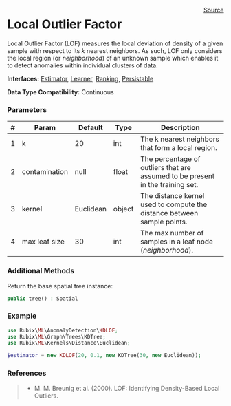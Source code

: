<span style="float:right;"><a href="https://github.com/RubixML/RubixML/blob/master/src/AnomalyDetectors/KDLOF.php">Source</a></span>

# Local Outlier Factor
Local Outlier Factor (LOF) measures the local deviation of density of a given sample with respect to its *k* nearest neighbors. As such, LOF only considers the local region (or *neighborhood*) of an unknown sample which enables it to detect anomalies within individual clusters of data.

**Interfaces:** [Estimator](../estimator.md), [Learner](../learner.md), [Ranking](../ranking.md), [Persistable](../persistable.md)

**Data Type Compatibility:** Continuous

### Parameters
| # | Param | Default | Type | Description |
|---|---|---|---|---|
| 1 | k | 20 | int | The k nearest neighbors that form a local region. |
| 2 | contamination | null | float | The percentage of outliers that are assumed to be present in the training set. |
| 3 | kernel | Euclidean | object | The distance kernel used to compute the distance between sample points. |
| 4 | max leaf size | 30 | int | The max number of samples in a leaf node (*neighborhood*). |

### Additional Methods
Return the base spatial tree instance:
```php
public tree() : Spatial
```

### Example
```php
use Rubix\ML\AnomalyDetection\KDLOF;
use Rubix\ML\Graph\Trees\KDTree;
use Rubix\ML\Kernels\Distance\Euclidean;

$estimator = new KDLOF(20, 0.1, new KDTree(30, new Euclidean));
```

### References
>- M. M. Breunig et al. (2000). LOF: Identifying Density-Based Local Outliers.